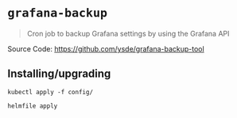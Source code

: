 # `grafana-backup`

> Cron job to backup Grafana settings by using the Grafana API

Source Code: https://github.com/ysde/grafana-backup-tool

## Installing/upgrading

```shell
kubectl apply -f config/

helmfile apply
```
